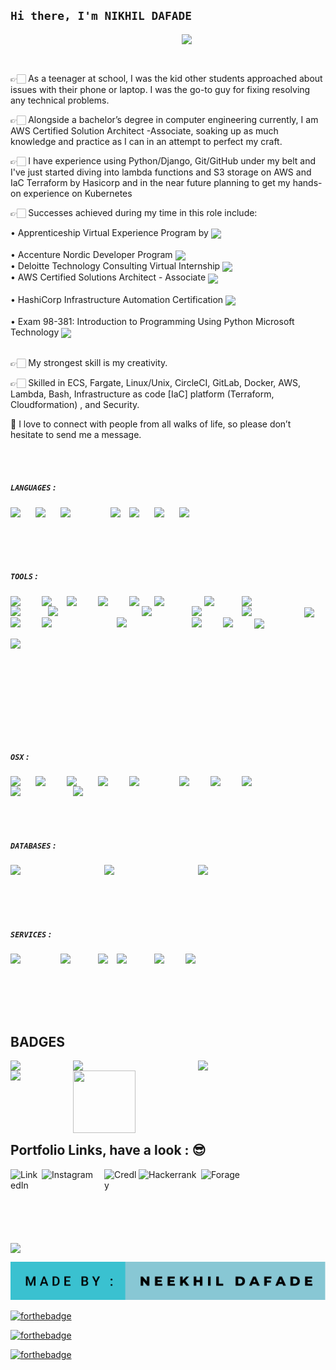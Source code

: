  ### <h2> `Hi there, I'm NIKHIL DAFADE`    <!-- <img src="https://raw.githubusercontent.com/MartinHeinz/MartinHeinz/master/wave.gif" width="5px">  </h2>-->

<!--
**NeekhilD/NeekhilD** is a ✨ _special_ ✨ repository because its `README.md` (this file) appears on your GitHub profile.

Here are some ideas to get you started:

- 🔭 I’m currently working on ...
- 🌱 I’m currently learning ...
- 👯 I’m looking to collaborate on ...
- 🤔 I’m looking for help with ...
- 💬 Ask me about ...
- 📫 How to reach me: ...
- 😄 Pronouns: ...
- ⚡ Fun fact: ...
-->

<!--### CofO : <img align="Center" width="100px" src="https://bestanimations.com/media/india/659801420india-flag-waving-animated-gif-11.gif"/> <br/>-->
<img align='right' src="https://media.giphy.com/media/M9gbBd9nbDrOTu1Mqx/giphy.gif" width="230"> <br/>

<br />

👉🏻 As a teenager at school, I was the kid other students approached about issues with their phone or laptop. I was the go-to guy for fixing resolving any technical problems.

👉🏻 Alongside a bachelor’s degree in computer engineering currently, I am AWS Certified Solution Architect -Associate, soaking up as much knowledge and practice as I can in an attempt to perfect my craft. 

👉🏻 I have experience using Python/Django, Git/GitHub under my belt and I've just started diving into lambda functions and S3 storage on AWS and IaC Terraform by Hasicorp and in the near future planning to get my hands-on experience on Kubernetes 

👉🏻 Successes achieved during my time in this role include:

• Apprenticeship Virtual Experience Program by <img align="center" width="40px" src="https://upload.wikimedia.org/wikipedia/commons/thumb/7/72/Aon_Corporation_logo.svg/1280px-Aon_Corporation_logo.svg.png"/></br><br/>
• Accenture Nordic Developer Program <img align="center" width="30px" src="https://www.accenture.com/t20200219T092729Z__w__/us-en/_acnmedia/Accenture/Redesign-Assets/Careers/Images/Marquee/5/Accenture-ProBono-Consulting-XS-marquee.png"/></br>
• Deloitte Technology Consulting Virtual Internship <img align="center" width="80px" src="https://brandslogos.com/wp-content/uploads/thumbs/deloitte-logo-vector.svg"/></br>
• AWS Certified Solutions Architect - Associate <img align="center" width="50px" src="https://cdn.iconscout.com/icon/free/png-512/aws-1869025-1583149.png"/></br><br/>
• HashiCorp Infrastructure Automation Certification <img align="center" width="50px" src="https://upload.wikimedia.org/wikipedia/commons/8/83/HashiCorp_Logo.png"/></br><br/>
• Exam 98-381: Introduction to Programming Using Python Microsoft Technology <img align="center" width="80px" src="https://iconape.com/wp-content/files/gl/352751/svg/352751.svg"/></br><br/>

👉🏻 My strongest skill is my creativity.

👉🏻 Skilled in ECS, Fargate, Linux/Unix, CircleCI, GitLab, Docker, AWS, Lambda, Bash, Infrastructure as code [IaC] platform (Terraform, Cloudformation) , and Security. 

📲  I love to connect with people from all walks of life, so please don’t hesitate to send me a message.


<br />

<br />

##### `LANGUAGES` :

  <img align="left" width="40px" src="https://upload.wikimedia.org/wikipedia/commons/thumb/c/c3/Python-logo-notext.svg/2048px-Python-logo-notext.svg.png"/> 
  
  <img align="left" width="40px" src="https://logos-download.com/wp-content/uploads/2017/07/HTML5_badge.png"/> 
  
  <img align="left" width="80px" src="https://dwglogo.com/wp-content/uploads/2017/09/React_logo.png"/>
  
  <img align="left" width="30px" src="https://cdn.freebiesupply.com/logos/large/2x/nodejs-icon-logo-png-transparent.png"/>
  
  <img align="left" width="40px" src="https://raw.githubusercontent.com/isocpp/logos/master/cpp_logo.png"/>
  
  <img align="left" width="40px" src="https://upload.wikimedia.org/wikipedia/commons/thumb/4/4b/Bash_Logo_Colored.svg/1200px-Bash_Logo_Colored.svg.png"/>
  
  <img align="left" width="40px" src="https://pluspng.com/img-png/logo-javascript-png-javascript-tutorials-400.png"/> <br/><br/>
  
  <br />
  
  <br />
  
  ##### `TOOLS` :

  <img align="left" width="50px" src="https://upload.wikimedia.org/wikipedia/commons/b/b3/Terminalicon2.png"/> 
  
  <img align="left" width="40px" src="https://upload.wikimedia.org/wikipedia/commons/thumb/9/9a/Visual_Studio_Code_1.35_icon.svg/2048px-Visual_Studio_Code_1.35_icon.svg.png"/> 
  
   <img align="left" width="50px" src="https://git-scm.com/images/logos/downloads/Git-Icon-1788C.png"/> 
   
   <img align="left" width="50px" src="https://github.githubassets.com/images/modules/logos_page/Octocat.png"/>
   
   <img align="left" width="40px" src="https://nodered.org/about/resources/media/node-red-icon-2.png"/> 
   
   <img align="left" width="80px" src="https://uxwing.com/wp-content/themes/uxwing/download/10-brands-and-social-media/npm.png"/> 
   
   <img align="left" width="60px" src="https://www.raspberrypi.org/app/uploads/2011/10/Raspi-PGB001.png"/> 
  
   <img align="left" width="120px" src="https://upload.wikimedia.org/wikipedia/commons/8/8a/Official_unity_logo.png"/> 
  
   <img align="left" width="60px" src="https://cdn.freebiesupply.com/logos/large/2x/arduino-logo-png-transparent.png"/>
  
   <img align="center" width="50px" src="https://hackr.io/blog/media/pycharm.png"/>
   
   <img align="left" width="150px" src="https://www.techcret.com/images/resource/micronaut.svg"/>
   
   <img align="left" width="80px" src="http://starbeamrainbowlabs.com/images/logos/lorawan.png"/>
   
   <img align="left" width="80px" src="https://kstatic.googleusercontent.com/files/d1fb706f7984156eadda4ed289407102cd0a55c304153136527274f0389a17264386225efe6c4216fd36f516e7b24238ce43c14797e20941d39899a6ec7fe7e6"/>
   
   <img align="left" width="100px" src="https://www.maketecheasier.com/assets/uploads/2019/07/chocolate-feature.png"/> 
   
   <img align="left" width="50px" src="https://avatars.githubusercontent.com/u/27477080?s=280&v=4"/> 
   
   <img align="left" width="120px" src="https://upload.wikimedia.org/wikipedia/commons/thumb/9/96/Sass_Logo_Color.svg/2560px-Sass_Logo_Color.svg.png"/> 
   
   <img align="center" width="120px" src="https://firebase.google.com/downloads/brand-guidelines/PNG/logo-standard.png"/>
   
   <img align="left" width="120px" src="https://i.pinimg.com/originals/76/c4/0b/76c40bdd2088eb8a06c590b1a8ec8448.png"/>
   
   <img align="left" width="50px" src="https://upload.wikimedia.org/wikipedia/commons/thumb/5/53/Google_%22G%22_Logo.svg/2048px-Google_%22G%22_Logo.svg.png"/>
   
   <img align="left" width="50px" src="https://upload.wikimedia.org/wikipedia/commons/thumb/e/ef/Stack_Overflow_icon.svg/768px-Stack_Overflow_icon.svg.png"/> 
  
   <img align="center" width="100px" src="https://upload.wikimedia.org/wikipedia/commons/thumb/8/8e/Nextjs-logo.svg/800px-Nextjs-logo.svg.png"/> <br/><br/>
   
   <img align="center" width="100px" src=""/>
   
   <img align="center" width="100px" src=""/> <br/><br/>
  
  <br />
  
  <br />
  
  ##### `OSX` :

   <img align="left" width="40px" src="https://pngimg.com/uploads/linux/linux_PNG1.png"/> 
  
   <img align="left" width="50px" src="https://upload.wikimedia.org/wikipedia/commons/c/c7/Windows_logo_-_2012.png"/> 
   
   <img align="left" width="50px" src="https://upload.wikimedia.org/wikipedia/commons/thumb/6/66/Openlogo-debianV2.svg/1200px-Openlogo-debianV2.svg.png"/> 
   
   <img align="left" width="50px" src="https://upload.wikimedia.org/wikipedia/commons/thumb/3/3e/Manjaro-logo.svg/2048px-Manjaro-logo.svg.png"/> 
   
   <img align="left" width="80px" src="https://www.unixmen.com/wp-content/uploads/2015/11/Kali_Linux_Logo.png"/>
   
   <img align="left" width="50px" src="https://upload.wikimedia.org/wikipedia/commons/4/45/Parrot_Logo.png"/>
   
   <img align="left" width="50px" src="https://upload.wikimedia.org/wikipedia/commons/3/3f/Logo_Linux_Mint.png"/>
   
   <img align="left" width="50px" src="https://upload.wikimedia.org/wikipedia/commons/thumb/d/d0/OpenSUSE_Logo.svg/1200px-OpenSUSE_Logo.svg.png"/>
   
   <img align="left" width="100px" src="https://cdn.freebiesupply.com/logos/thumbs/2x/ubuntu-orange-logo.png"/>
   
   <img align="left" width="50px" src="https://upload.wikimedia.org/wikipedia/commons/c/c9/Finder_Icon_macOS_Big_Sur.png"/> <br/><br/>
   
   <br />
   
   <br />
  
  ##### `DATABASES` :

  <img align="left" width="150px" src="https://sedaily-topics.s3.amazonaws.com/topic_images/0_23823574869487363.png"/> 
  
  <img align="left" width="150px" src="https://webassets.mongodb.com/_com_assets/cms/MongoDB_Logo_FullColorBlack_RGB-4td3yuxzjs.png"/> 
  
  <img align="left" width="80px" src="https://upload.wikimedia.org/wikipedia/labs/8/8e/Mysql_logo.png"/> <br/><br/>
  
  <br />
  
  <br />
  
  ##### `SERVICES` : 

  <img align="left" width="80px" src="https://download.logo.wine/logo/Amazon_Web_Services/Amazon_Web_Services-Logo.wine.png"/> 

  <img align="left" width="60px" src="https://dustindortch.files.wordpress.com/2020/08/terraform-logo.png"/> 
  
  <img align="left" width="30px" src="https://brandslogos.com/wp-content/uploads/images/heroku-logo-vector.svg"/> 
 
  <img align="left" width="60px" src="https://www.docker.com/wp-content/uploads/2022/03/vertical-logo-monochromatic.png"/> 
  
  <img align="left" width="50px" src="https://res.cloudinary.com/gremlin/image/upload/t_default,f_auto/v1596742528/Authors/Gremlin1.png"/> 
  
  <img align="left" width="60px" src="https://static-00.iconduck.com/assets.00/serverless-icon-512x409-t2q56l4h.png"/> <br/><br/>
  
  <br />
  
  <br />
  
  <br />
  
  ## BADGES
  
  <img align="left" width="100px" src="https://images.credly.com/images/0e284c3f-5164-4b21-8660-0d84737941bc/image.png"/>
  
  <img align="left" width="200px" src="https://images.credly.com/images/58e2cad5-5551-44a6-8285-06d6a4aa9cb3/linkedin_thumb_IBM_Cloud_Essentials.png"/>
  
  <img align="left" width="200px" src="https://images.credly.com/images/bc08972c-3c7d-4b99-82a0-c94bcca36674/linkedin_thumb_Badges_v8-07_Practitioner.png"/>
  
  <img align="left" width="100px" src="https://images.credly.com/images/0f467dff-9212-4684-9f74-44da8879e625/MTA-Introduction_to_Programming_Using_Python.png"/>
  
   <a href="url"><img src="https://user-images.githubusercontent.com/26859754/128143935-0a301ade-d9ce-45b1-8cb8-388a0a204178.png" align="left" height="100" width="100" ></a>

   
   <br />
  
   <br />
  
   <br /> 
   
   <br />
   
   <br />
   
   <br />
  
  ## Portfolio Links, have a look : 😎

 [<img align="left" alt="LinkedIn" width="50px" src="https://cdn-icons-png.flaticon.com/512/174/174857.png" />](https://www.linkedin.com/in/neekhild/)

 [<img align="left" alt="Instagram" width="100px" src="https://upload.wikimedia.org/wikipedia/commons/thumb/2/2a/Instagram_logo.svg/2560px-Instagram_logo.svg.png" />](https://www.instagram.com/_whatndoes/)
 
 [<img align="left" alt="Credly" width="55px" src="https://info.credly.com/hs-fs/hubfs/Credly_Logo_Orange_10-Inch.png?width=3000&name=Credly_Logo_Orange_10-Inch.png" />](https://www.credly.com/users/nikhil-dafade/badges)
 
  [<img align="left" alt="Hackerrank" width="100px" src="https://cdn-images-1.medium.com/max/2600/1*UGT1Rh9xLww3JeIDR1F0RQ.png" />](https://www.hackerrank.com/neekhildafade)
  
  [<img align="left" alt="Forage" width="100px" src="https://cdn.ocs.yale.edu/wp-content/uploads/sites/77/2021/05/Foragelogo.png" />](https://www.theforage.com/profile/aFhRHJCftWW3mEzA5?ref=aFhRHJCftWW3mEzA5)<br/><br/>

 <br />  

 <br />
 
 <br />
 
 <br />



<!-- <img align='center' src="https://miro.medium.com/max/1360/0*7Q3yvSIv_t0ioJ-Z.gif" width="230"> -->

<img align="Center" width="80px" src="https://media.giphy.com/media/USV0ym3bVWQJJmNu3N/giphy.gif"/>

<!--Made by, 👨🏻‍💻 `NIKHIL DAFADE` -->

[![forthebadge](https://github.com/NeekhilD/NeekhilD/blob/main/made-by-_-neekhil-dafade.svg)](https://forthebadge.com)<br>

[![forthebadge](https://forthebadge.com/images/badges/powered-by-coffee.svg)](https://forthebadge.com)<br>


[![forthebadge](https://forthebadge.com/images/badges/built-with-swag.svg)](https://forthebadge.com)<br>


[![forthebadge](https://forthebadge.com/images/badges/works-on-my-machine.svg)](https://forthebadge.com)
